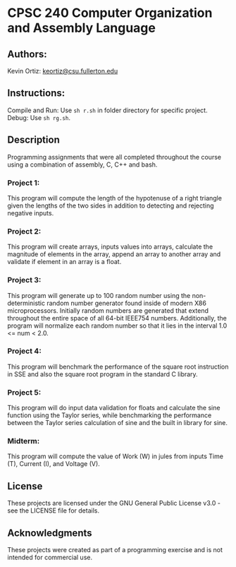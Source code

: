 # CPSC 240 Computer Organization and Assembly Language

## Authors:

Kevin Ortiz: keortiz@csu.fullerton.edu

## Instructions:
Compile and Run: Use `sh r.sh` in folder directory for specific project.
Debug: Use `sh rg.sh`.

## Description

Programming assignments that were all completed throughout the course using a combination of assembly, C, C++ and bash. 

### Project 1:

This program will compute the length of the hypotenuse of a right triangle given the lengths of the two sides in addition to detecting and rejecting negative inputs.

### Project 2:

This program will create arrays, inputs values into arrays, calculate the magnitude of elements in the array, append an array to another array and validate if element in an array is a float. 

### Project 3:

This program will generate up to 100 random number using the non-deterministic random number generator found inside of modern X86 microprocessors. Initially random numbers are generated that extend throughout the entire space of all 64-bit IEEE754 numbers. Additionally, the program will normalize each random number so that it lies in the interval 1.0 <= num < 2.0.

### Project 4:

This program will benchmark the performance of the square root instruction in SSE and also the square root program in the standard C library.

### Project 5:

This program will do  input data validation for floats and calculate the sine function using the Taylor series, while benchmarking the performance between the Taylor series calculation of sine and the built in library for sine.

### Midterm:

This program will compute the value of Work (W) in jules from inputs Time (T), Current (I), and Voltage (V).

## License
These projects are licensed under the GNU General Public License v3.0 - see the LICENSE file for details.

## Acknowledgments
These projects were created as part of a programming exercise and is not intended for commercial use.
